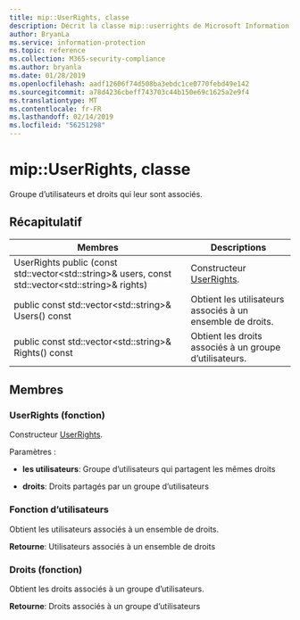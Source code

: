 ```yaml
---
title: mip::UserRights, classe
description: Décrit la classe mip::userrights de Microsoft Information Protection (MIP) SDK.
author: BryanLa
ms.service: information-protection
ms.topic: reference
ms.collection: M365-security-compliance
ms.author: bryanla
ms.date: 01/28/2019
ms.openlocfilehash: aadf12606f74d508ba3ebdc1ce0770febd49e142
ms.sourcegitcommit: a78d4236cbeff743703c44b150e69c1625a2e9f4
ms.translationtype: MT
ms.contentlocale: fr-FR
ms.lasthandoff: 02/14/2019
ms.locfileid: "56251298"
---
```

# <a name="class-mipuserrights"></a>mip::UserRights, classe 
Groupe d’utilisateurs et droits qui leur sont associés.
  
## <a name="summary"></a>Récapitulatif
 Membres                        | Descriptions                                
--------------------------------|---------------------------------------------
UserRights public (const std::vector\<std::string\>& users, const std::vector\<std::string\>& rights)  |  Constructeur [UserRights](class_mip_userrights.md).
public const std::vector\<std::string\>& Users() const  |  Obtient les utilisateurs associés à un ensemble de droits.
public const std::vector\<std::string\>& Rights() const  |  Obtient les droits associés à un groupe d’utilisateurs.
  
## <a name="members"></a>Membres
  
### <a name="userrights-function"></a>UserRights (fonction)
Constructeur [UserRights](class_mip_userrights.md).

Paramètres :  
* **les utilisateurs**: Groupe d’utilisateurs qui partagent les mêmes droits 


* **droits**: Droits partagés par un groupe d’utilisateurs


  
### <a name="users-function"></a>Fonction d’utilisateurs
Obtient les utilisateurs associés à un ensemble de droits.

  
**Retourne**: Utilisateurs associés à un ensemble de droits
  
### <a name="rights-function"></a>Droits (fonction)
Obtient les droits associés à un groupe d’utilisateurs.

  
**Retourne**: Droits associés à un groupe d’utilisateurs
